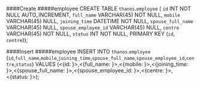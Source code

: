 ####Create
#####employee
CREATE TABLE `thanos`.`employee` (
  `id` INT NOT NULL AUTO_INCREMENT,
  `full_name` VARCHAR(45) NOT NULL,
  `mobile` VARCHAR(45) NULL,
  `joining_time` DATETIME NOT NULL,
  `spouse_full_name` VARCHAR(45) NULL,
  `spouse_employee_id` VARCHAR(45) NULL,
  `centre` VARCHAR(45) NOT NULL,
  `status` INT NOT NULL,
  PRIMARY KEY (`id`, `centre`));


####Insert
#####employee
INSERT INTO `thanos`.`employee`
(`id`,`full_name`,`mobile`,`joining_time`,`spouse_full_name`,`spouse_employee_id`,`centre`,`status`)
VALUES
(<{id: }>,<{full_name: }>,<{mobile: }>,<{joining_time: }>,<{spouse_full_name: }>,<{spouse_employee_id: }>,<{centre: }>,<{status: }>);
